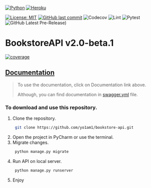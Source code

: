 [![Python](https://img.shields.io/badge/Python-14354C?style=for-the-badge&logo=python&logoColor=white)](https://www.python.org)
[![Heroku](https://img.shields.io/badge/Heroku-430098?style=for-the-badge&logo=heroku&logoColor=white)](https://cryptic-river-21647-7efe93940f14.herokuapp.com/api_v3)

[![License: MIT](https://img.shields.io/github/license/yo1am1/bookstoreAPI)](https://github.com/yo1am1/bookstoreAPI/blob/main/LICENSE)
[![GitHub last commit](https://img.shields.io/github/last-commit/yo1am1/bookstoreAPI)](https://github.com/yo1am1/bookstoreAPI/commits/main)
![Codecov](https://img.shields.io/codecov/c/github/yo1am1/bookstoreAPI?token=D8TONVLGHY)
![Lint](https://github.com/yo1am1/bookstoreAPI/actions/workflows/black.yaml/badge.svg?event=push)
![Pytest](https://github.com/yo1am1/bookstoreAPI/actions/workflows/test.yml/badge.svg?event=push)
![GitHub Latest Pre-Release)](https://img.shields.io/github/v/release/yo1am1/bookstoreAPI?include_prereleases&label=pre-release&logo=github)
<!-- ![GitHub Latest Release)](https://img.shields.io/github/v/release/yo1am1/bookstore-api?logo=github)
-->

# BookstoreAPI v2.0-beta.1

<a href="https://codecov.io/gh/yo1am1/bookstore-api" >  <img src="https://codecov.io/gh/yo1am1/bookstore-api/branch/main/graphs/tree.svg?token=D8TONVLGHY" alt="coverage"/>  </a>

## [Documentation](https://app.swaggerhub.com/apis-docs/BIGDIEBAM/book-shelf_social_experiment/3.1-beta.1)

> To use the documentation, click on Documentation link above.
>
> Although, you can find documentation
> in [swagger.yml](https://github.com/yo1am1/bookstoreAPI/blob/main/swagger.yml) file.

### To download and use this repository.

1. Clone the repository.
    ```bash
     git clone https://github.com/yo1am1/bookstore-api.git
    ```
2. Open the project in PyCharm or use the terminal.
3. Migrate changes.
    ```bash
     python manage.py migrate
    ```
4. Run API on local server.
    ```bash
     python manage.py runserver
    ```  
5. Enjoy
